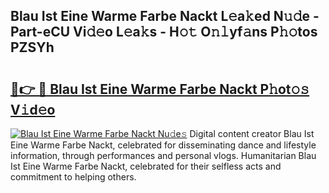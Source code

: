 ## Blau Ist Eine Warme Farbe Nackt L𝚎a𝚔ed N𝚞𝚍e - Part-eCU Vi𝚍𝚎o L𝚎a𝚔s - H𝚘𝚝 O𝚗𝚕yf𝚊ns P𝚑𝚘tos PZSYh

# <h2><a href="http://kfc632.oniu.top/?m=Blau+Ist+Eine+Warme+Farbe+Nackt">🔗👉 🔴 Blau Ist Eine Warme Farbe Nackt P𝚑ot𝚘𝚜 V𝚒d𝚎o</a></h2>

[![Blau Ist Eine Warme Farbe Nackt Nu𝚍e𝚜](https://i.imgur.com/0qMVB7G.gif)](http://kfc632.oniu.top/?m=Blau+Ist+Eine+Warme+Farbe+Nackt)
Digital content creator Blau Ist Eine Warme Farbe Nackt, celebrated for disseminating dance and lifestyle information, through performances and personal vlogs. Humanitarian Blau Ist Eine Warme Farbe Nackt, celebrated for their selfless acts and commitment to helping others.  
